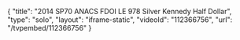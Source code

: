 {
    "title": "2014 SP70 ANACS FDOI LE 978 Silver Kennedy Half Dollar",
    "type": "solo",
    "layout": "iframe-static",
    "videoId": "112366756",
    "url": "\/tvpembed\/112366756"
}